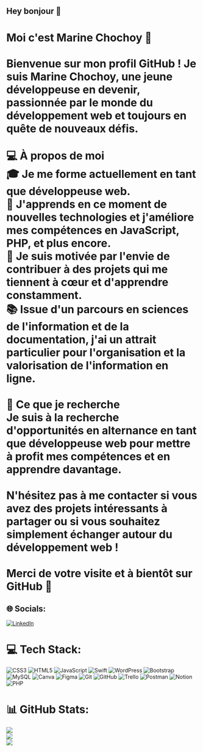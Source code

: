 ## Hey bonjour 👋

# Moi c'est Marine Chochoy 👾<br><br>Bienvenue sur mon profil GitHub ! Je suis Marine Chochoy, une jeune développeuse en devenir, passionnée par le monde du développement web et toujours en quête de nouveaux défis.<br><br>💻 À propos de moi<br>     🎓 Je me forme actuellement en tant que développeuse web.<br>     🌱 J'apprends en ce moment de nouvelles technologies et j'améliore mes compétences en JavaScript, PHP, et plus encore.<br>     🚀 Je suis motivée par l'envie de contribuer à des projets qui me tiennent à cœur et d'apprendre constamment.<br>     📚 Issue d'un parcours en sciences de l'information et de la documentation, j'ai un attrait particulier pour l'organisation et la valorisation de l'information en ligne.<br><br>🌟 Ce que je recherche<br>Je suis à la recherche d'opportunités en alternance en tant que développeuse web pour mettre à profit mes compétences et en apprendre davantage.<br><br>N'hésitez pas à me contacter si vous avez des projets intéressants à partager ou si vous souhaitez simplement échanger autour du développement web !<br><br>Merci de votre visite et à bientôt sur GitHub 🚀


## 🌐 Socials:
[![LinkedIn](https://img.shields.io/badge/LinkedIn-%230077B5.svg?logo=linkedin&logoColor=white)](https://linkedin.com/in/https://www.linkedin.com/in/marine-chochoy/) 

# 💻 Tech Stack:
![CSS3](https://img.shields.io/badge/css3-%231572B6.svg?style=for-the-badge&logo=css3&logoColor=white) ![HTML5](https://img.shields.io/badge/html5-%23E34F26.svg?style=for-the-badge&logo=html5&logoColor=white) ![JavaScript](https://img.shields.io/badge/javascript-%23323330.svg?style=for-the-badge&logo=javascript&logoColor=%23F7DF1E) ![Swift](https://img.shields.io/badge/swift-F54A2A?style=for-the-badge&logo=swift&logoColor=white) ![WordPress](https://img.shields.io/badge/WordPress-%23117AC9.svg?style=for-the-badge&logo=WordPress&logoColor=white) ![Bootstrap](https://img.shields.io/badge/bootstrap-%238511FA.svg?style=for-the-badge&logo=bootstrap&logoColor=white) ![MySQL](https://img.shields.io/badge/mysql-4479A1.svg?style=for-the-badge&logo=mysql&logoColor=white) ![Canva](https://img.shields.io/badge/Canva-%2300C4CC.svg?style=for-the-badge&logo=Canva&logoColor=white) ![Figma](https://img.shields.io/badge/figma-%23F24E1E.svg?style=for-the-badge&logo=figma&logoColor=white) ![Git](https://img.shields.io/badge/git-%23F05033.svg?style=for-the-badge&logo=git&logoColor=white) ![GitHub](https://img.shields.io/badge/github-%23121011.svg?style=for-the-badge&logo=github&logoColor=white) ![Trello](https://img.shields.io/badge/Trello-%23026AA7.svg?style=for-the-badge&logo=Trello&logoColor=white) ![Postman](https://img.shields.io/badge/Postman-FF6C37?style=for-the-badge&logo=postman&logoColor=white) ![Notion](https://img.shields.io/badge/Notion-%23000000.svg?style=for-the-badge&logo=notion&logoColor=white) ![PHP](https://img.shields.io/badge/php-%23777BB4.svg?style=for-the-badge&logo=php&logoColor=white)
# 📊 GitHub Stats:
![](https://github-readme-stats.vercel.app/api?username=Damocles625&theme=dark&hide_border=false&include_all_commits=true&count_private=false)<br/>
![](https://github-readme-streak-stats.herokuapp.com/?user=Damocles625&theme=dark&hide_border=false)<br/>
![](https://github-readme-stats.vercel.app/api/top-langs/?username=Damocles625&theme=dark&hide_border=false&include_all_commits=true&count_private=false&layout=compact)

